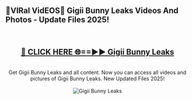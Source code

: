 <h2>🔴VIRal VidEOS🔴 Gigii Bunny Leaks Videos And Photos - Update Files 2025!</h2>
<br>
<div align="center">
<h2><a href="https://virallinks.top/odZfE0" rel="nofollow">🔴 CLICK HERE 🌐==►► Gigii Bunny Leaks</a></h2>
<br>
Get Gigii Bunny Leaks and all content. Now you can access all videos and pictures of Gigii Bunny Leaks. New Updated Files 2025!
<br>
<br>
<a href="https://virallinks.top/odZfE0" rel="nofollow" data-target="animated-image.originalLink"><img src="https://i.imgur.com/dJHk4Zq.gif)" alt="Gigii Bunny Leaks" style="max-width: 100%; display: inline-block;" data-target="animated-image.originalImage"></a>
</div>
<br>
